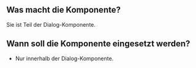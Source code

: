 
## Was macht die Komponente?
Sie ist Teil der Dialog-Komponente.

## Wann soll die Komponente eingesetzt werden?
* Nur innerhalb der Dialog-Komponente.